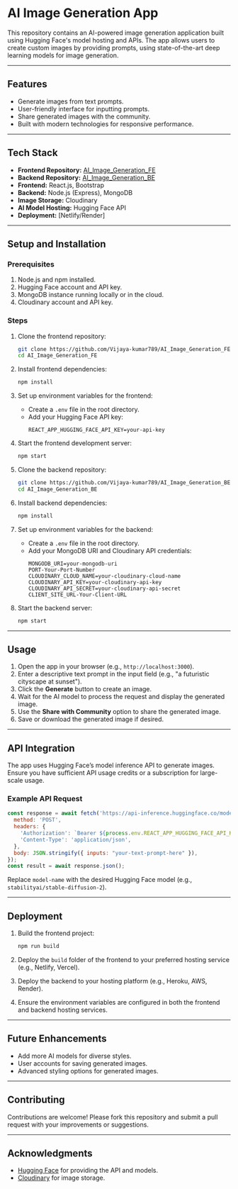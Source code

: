 # AI Image Generation App

This repository contains an AI-powered image generation application built using Hugging Face's model hosting and APIs. The app allows users to create custom images by providing prompts, using state-of-the-art deep learning models for image generation.

---

## Features

- Generate images from text prompts.
- User-friendly interface for inputting prompts.
- Share generated images with the community.
- Built with modern technologies for responsive performance.

---

## Tech Stack

- **Frontend Repository:** [AI_Image_Generation_FE](https://github.com/Vijaya-kumar789/AI_Image_Generation_FE)
- **Backend Repository:** [AI_Image_Generation_BE](https://github.com/Vijaya-kumar789/AI_Image_Generation_BE)
- **Frontend:** React.js, Bootstrap
- **Backend:** Node.js (Express), MongoDB
- **Image Storage:** Cloudinary
- **AI Model Hosting:** Hugging Face API
- **Deployment:** [Netlify/Render]
---

## Setup and Installation

### Prerequisites

1. Node.js and npm installed.
2. Hugging Face account and API key.
3. MongoDB instance running locally or in the cloud.
4. Cloudinary account and API key.

### Steps

1. Clone the frontend repository:
   ```bash
   git clone https://github.com/Vijaya-kumar789/AI_Image_Generation_FE.git
   cd AI_Image_Generation_FE
   ```

2. Install frontend dependencies:
   ```bash
   npm install
   ```

3. Set up environment variables for the frontend:
   - Create a `.env` file in the root directory.
   - Add your Hugging Face API key:
     ```env
     REACT_APP_HUGGING_FACE_API_KEY=your-api-key
     ```

4. Start the frontend development server:
   ```bash
   npm start
   ```

5. Clone the backend repository:
   ```bash
   git clone https://github.com/Vijaya-kumar789/AI_Image_Generation_BE.git
   cd AI_Image_Generation_BE
   ```

6. Install backend dependencies:
   ```bash
   npm install
   ```

7. Set up environment variables for the backend:
   - Create a `.env` file in the root directory.
   - Add your MongoDB URI and Cloudinary API credentials:
     ```env
     MONGODB_URI=your-mongodb-uri
     PORT-Your-Port-Number
     CLOUDINARY_CLOUD_NAME=your-cloudinary-cloud-name
     CLOUDINARY_API_KEY=your-cloudinary-api-key
     CLOUDINARY_API_SECRET=your-cloudinary-api-secret
     CLIENT_SITE_URL-Your-Client-URL
     ```

8. Start the backend server:
   ```bash
   npm start
   ```

---

## Usage

1. Open the app in your browser (e.g., `http://localhost:3000`).
2. Enter a descriptive text prompt in the input field (e.g., "a futuristic cityscape at sunset").
3. Click the **Generate** button to create an image.
4. Wait for the AI model to process the request and display the generated image.
5. Use the **Share with Community** option to share the generated image.
6. Save or download the generated image if desired.

---

## API Integration

The app uses Hugging Face’s model inference API to generate images. Ensure you have sufficient API usage credits or a subscription for large-scale usage.

### Example API Request

```javascript
const response = await fetch('https://api-inference.huggingface.co/models/model-name', {
  method: 'POST',
  headers: {
    'Authorization': `Bearer ${process.env.REACT_APP_HUGGING_FACE_API_KEY}`,
    'Content-Type': 'application/json',
  },
  body: JSON.stringify({ inputs: "your-text-prompt-here" }),
});
const result = await response.json();
```

Replace `model-name` with the desired Hugging Face model (e.g., `stabilityai/stable-diffusion-2`).

---

## Deployment

1. Build the frontend project:
   ```bash
   npm run build
   ```

2. Deploy the `build` folder of the frontend to your preferred hosting service (e.g., Netlify, Vercel).

3. Deploy the backend to your hosting platform (e.g., Heroku, AWS, Render).

4. Ensure the environment variables are configured in both the frontend and backend hosting services.

---

## Future Enhancements

- Add more AI models for diverse styles.
- User accounts for saving generated images.
- Advanced styling options for generated images.

---

## Contributing

Contributions are welcome! Please fork this repository and submit a pull request with your improvements or suggestions.

---

## Acknowledgments

- [Hugging Face](https://huggingface.co) for providing the API and models.
- [Cloudinary](https://cloudinary.com/) for image storage.


